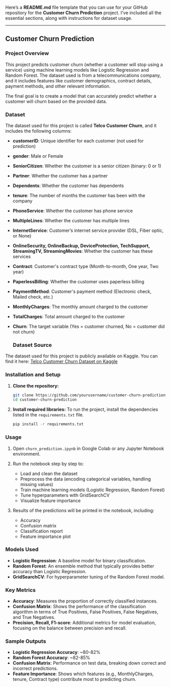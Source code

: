 Here’s a **README.md** file template that you can use for your GitHub repository for the **Customer Churn Prediction** project. I've included all the essential sections, along with instructions for dataset usage.

---

## Customer Churn Prediction

### Project Overview
This project predicts customer churn (whether a customer will stop using a service) using machine learning models like Logistic Regression and Random Forest. The dataset used is from a telecommunications company, and it includes features like customer demographics, contract details, payment methods, and other relevant information.

The final goal is to create a model that can accurately predict whether a customer will churn based on the provided data.

### Dataset
The dataset used for this project is called **Telco Customer Churn**, and it includes the following columns:

- **customerID**: Unique identifier for each customer (not used for prediction)
- **gender**: Male or Female
- **SeniorCitizen**: Whether the customer is a senior citizen (binary: 0 or 1)
- **Partner**: Whether the customer has a partner
- **Dependents**: Whether the customer has dependents
- **tenure**: The number of months the customer has been with the company
- **PhoneService**: Whether the customer has phone service
- **MultipleLines**: Whether the customer has multiple lines
- **InternetService**: Customer’s internet service provider (DSL, Fiber optic, or None)
- **OnlineSecurity, OnlineBackup, DeviceProtection, TechSupport, StreamingTV, StreamingMovies**: Whether the customer has these services
- **Contract**: Customer's contract type (Month-to-month, One year, Two year)
- **PaperlessBilling**: Whether the customer uses paperless billing
- **PaymentMethod**: Customer's payment method (Electronic check, Mailed check, etc.)
- **MonthlyCharges**: The monthly amount charged to the customer
- **TotalCharges**: Total amount charged to the customer
- **Churn**: The target variable (Yes = customer churned, No = customer did not churn)

  ### Dataset Source

The dataset used for this project is publicly available on Kaggle. You can find it here:
[Telco Customer Churn Dataset on Kaggle](https://www.kaggle.com/datasets/blastchar/telco-customer-churn)


### Installation and Setup
1. **Clone the repository:**
   ```bash
   git clone https://github.com/yourusername/customer-churn-prediction.git
   cd customer-churn-prediction
   ```

2. **Install required libraries:**
   To run the project, install the dependencies listed in the `requirements.txt` file.
   ```bash
   pip install -r requirements.txt
   ```



### Usage
1. Open `churn_prediction.ipynb` in Google Colab or any Jupyter Notebook environment.
2. Run the notebook step by step to:
   - Load and clean the dataset
   - Preprocess the data (encoding categorical variables, handling missing values)
   - Train machine learning models (Logistic Regression, Random Forest)
   - Tune hyperparameters with GridSearchCV
   - Visualize feature importance

3. Results of the predictions will be printed in the notebook, including:
   - Accuracy
   - Confusion matrix
   - Classification report
   - Feature importance plot

### Models Used
- **Logistic Regression**: A baseline model for binary classification.
- **Random Forest**: An ensemble method that typically provides better accuracy than Logistic Regression.
- **GridSearchCV**: For hyperparameter tuning of the Random Forest model.

### Key Metrics
- **Accuracy**: Measures the proportion of correctly classified instances.
- **Confusion Matrix**: Shows the performance of the classification algorithm in terms of True Positives, False Positives, False Negatives, and True Negatives.
- **Precision, Recall, F1-score**: Additional metrics for model evaluation, focusing on the balance between precision and recall.

### Sample Outputs

- **Logistic Regression Accuracy**: ~80-82%
- **Random Forest Accuracy**: ~82-85%
- **Confusion Matrix**: Performance on test data, breaking down correct and incorrect predictions.
- **Feature Importance**: Shows which features (e.g., MonthlyCharges, tenure, Contract type) contribute most to predicting churn.

